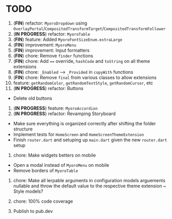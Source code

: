 # TODO

1. (**FIN**) refactor: `MyoroDropdown` using `OverlayPortal`/`CompositedTransformTarget`/`CompositedTransformFollower`
1. (**IN PROGRESS**) refactor: `MyoroTable`
1. (**FIN**) feature: Added `MyoroFontSizeEnum.extraLarge`
1. (**FIN**) improvement: `MyoroMenu`
1. (**FIN**) improvement: Input formatters
1. (**FIN**) chore: Remove `finder` functions
1. (**FIN**) chore: Add `==` override, `hashCode` and `toString` on all theme extensions
1. (**FIN**) chore: `_Enabled` --> `_Provided` in `copyWith` functions
1. (**FIN**) chore: Remove `final` from various classes to allow extensions
1. feature: `getRandomColor`, `getRandomTextStyle`, `getRandomCursor`, etc
1. (**IN PROGRESS**) refactor: Buttons

- Delete old buttons

1. (**IN PROGRESS**) feature: `MyoroAccordion`
1. (**IN PROGRESS**) refactor: Revamping Storyboard

- Make sure everything is organized correctly after shifting the folder structure
- Implement tests for `HomeScreen` and `HomeScreenThemeExtension`
- Finish `router.dart` and setuping up `main.dart` given the new `router.dart` setup

1. chore: Make widgets betters on mobile

- Open a modal instead of `MyoroMenu` on mobile
- Remove borders of `MyoroTable`

1. chore: Make all lerpable arguments in configuration models arguements nullable and throw the default value to the respective theme extension ~ Style models?

1. chore: 100% code coverage
1. Publish to pub.dev
